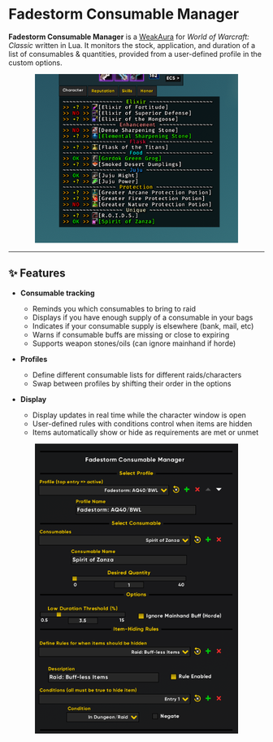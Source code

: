 # Fadestorm Consumable Manager

**Fadestorm Consumable Manager** is a [WeakAura](https://www.curseforge.com/wow/addons/weakauras-2) for *World of Warcraft: Classic* written in Lua. It monitors the stock, application, and duration of a list of consumables & quantities, provided from a user-defined profile in the custom options.

<p align="center">
  <img src="res/display-screenshot.png" alt="Screenshot of Fadestorm Consumable Manager" width="400">
</p>

---

## ✨ Features

- **Consumable tracking**
  - Reminds you which consumables to bring to raid
  - Displays if you have enough supply of a consumable in your bags
  - Indicates if your consumable supply is elsewhere (bank, mail, etc)
  - Warns if consumable buffs are missing or close to expiring
  - Supports weapon stones/oils (can ignore mainhand if horde)

- **Profiles**
  - Define different consumable lists for different raids/characters
  - Swap between profiles by shifting their order in the options

- **Display**
  - Display updates in real time while the character window is open
  - User-defined rules with conditions control when items are hidden
  - Items automatically show or hide as requirements are met or unmet

<p align="center">
  <img src="res/config-screenshot.png" alt="Configuration Screenshot" width="400">
</p>
